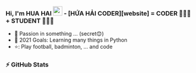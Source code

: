 ### Hi, I'm HUA HAI <img src="https://media.giphy.com/media/hvRJCLFzcasrR4ia7z/giphy.gif" width="25px"> -  [HỨA HẢI CODER][website] = CODER 👨🏻‍💻 + STUDENT 👨🏻‍🎓 


- 🔭 Passion in something ... (secret😊)
- 💪 2021 Goals: Learning many things in Python
- ⭐: Play football, badminton, ... and code

### :zap: GitHub Stats
